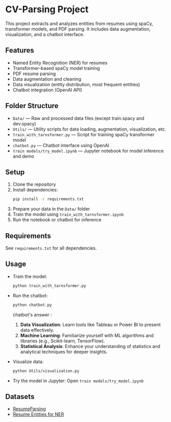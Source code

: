 # CV-Parsing Project

This project extracts and analyzes entities from resumes using spaCy, transformer models, and PDF parsing. It includes data augmentation, visualization, and a chatbot interface.

## Features
- Named Entity Recognition (NER) for resumes
- Transformer-based spaCy model training
- PDF resume parsing
- Data augmentation and cleaning
- Data visualization (entity distribution, most frequent entities)
- Chatbot integration (OpenAI API)

## Folder Structure
- `Data/` — Raw and processed data files (except train.spacy and dev.spacy)
- `Utils/` — Utility scripts for data loading, augmentation, visualization, etc.
- `train_with_tarnsformer.py` — Script for training spaCy transformer model
- `chatbot.py` — Chatbot interface using OpenAI
- `train models/try_model.ipynb` — Jupyter notebook for model inference and demo

## Setup
1. Clone the repository
2. Install dependencies:
   ```bash
   pip install -r requirements.txt
   ```
3. Prepare your data in the `Data/` folder
4. Train the model using `train_with_tarnsformer.ipynb`
5. Run the notebook or chatbot for inference

## Requirements
See `requirements.txt` for all dependencies.

## Usage
- Train the model:
  ```bash
  python train_with_tarnsformer.py
  ```
- Run the chatbot:
  ```bash
  python chatbot.py
  ```
    chatbot's answer : 
    1. **Data Visualization**: Learn tools like Tableau or Power BI to present data effectively.
    2. **Machine Learning**: Familiarize yourself with ML algorithms and libraries (e.g., Scikit-learn, TensorFlow).
    3. **Statistical Analysis**: Enhance your understanding of statistics and analytical techniques for deeper insights.



- Visualize data:
  ```bash
  python Utils/visualization.py
  ```
- Try the model in Jupyter:
  Open `train models/try_model.ipynb`

## Datasets
- [ResumeParsing](https://www.kaggle.com/datasets/atharvasankhe/resumeparsing)
- [Resume Entities for NER](https://www.kaggle.com/datasets/dataturks/resume-entities-for-ner)

